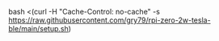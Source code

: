 bash <(curl -H "Cache-Control: no-cache" -s https://raw.githubusercontent.com/gry79/rpi-zero-2w-tesla-ble/main/setup.sh)

